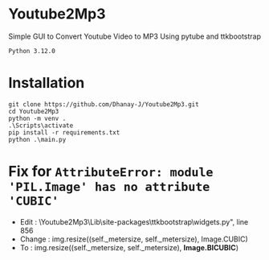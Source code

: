 # Youtube2Mp3
Simple GUI to Convert Youtube Video to MP3 Using pytube and ttkbootstrap

`Python 3.12.0`

# Installation 

    git clone https://github.com/Dhanay-J/Youtube2Mp3.git
    cd Youtube2Mp3
    python -m venv .
    .\Scripts\activate
    pip install -r requirements.txt
    python .\main.py

# Fix for `AttributeError: module 'PIL.Image' has no attribute 'CUBIC'`
  - Edit   : \Youtube2Mp3\Lib\site-packages\ttkbootstrap\widgets.py", line 856
  - Change : img.resize((self._metersize, self._metersize), Image.CUBIC) 
  - To     : img.resize((self._metersize, self._metersize), **Image.BICUBIC**)

